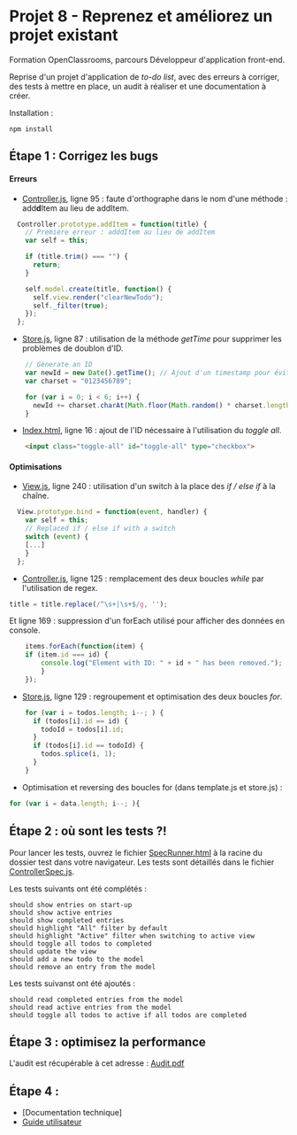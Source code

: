 # Projet 8 - Reprenez et améliorez un projet existant
Formation OpenClassrooms, parcours Développeur d'application front-end.

Reprise d'un projet d'application de *to-do list*, avec des erreurs à corriger, des tests à mettre en place, un audit à réaliser et une documentation à créer.

Installation :
```
npm install
```

## Étape 1 : Corrigez les bugs
#### Erreurs
- [Controller.js](/js/controller.js), ligne 95 : faute d'orthographe dans le nom d'une méthode : add**d**Item au lieu de addItem.
```javascript
  Controller.prototype.addItem = function(title) {
    // Première erreur : adddItem au lieu de addItem
    var self = this;

    if (title.trim() === "") {
      return;
    }

    self.model.create(title, function() {
      self.view.render("clearNewTodo");
      self._filter(true);
    });
  };
```

- [Store.js](js/store.js), ligne 87 : utilisation de la méthode *getTime* pour supprimer les problèmes de doublon d'ID.

```javascript
    // Generate an ID
    var newId = new Date().getTime(); // Ajout d'un timestamp pour éviter tout conflit d'ID identique.
    var charset = "0123456789";

    for (var i = 0; i < 6; i++) {
      newId += charset.charAt(Math.floor(Math.random() * charset.length));
    }
```

- [Index.html](index.html), ligne 16 : ajout de l'ID nécessaire à l'utilisation du *toggle all*.
```html
	<input class="toggle-all" id="toggle-all" type="checkbox">
```
#### Optimisations

- [View.js](js/view.js), ligne 240 : utilisation d'un switch à la place des *if / else if* à la chaîne.
```javascript
  View.prototype.bind = function(event, handler) {
	var self = this;
	// Replaced if / else if with a switch
    switch (event) {
    [...]
    }
  };
```

- [Controller.js](js/controller.js), ligne 125 : remplacement des deux boucles *while* par l'utilisation de regex.
```javascript
title = title.replace(/^\s+|\s+$/g, '');
```
Et ligne 169 : suppression d'un forEach utilisé pour afficher des données en console.
```javascript
    items.forEach(function(item) {
    if (item.id === id) {
   		console.log("Element with ID: " + id + " has been removed.");
     	}
    });
```

- [Store.js](js/store.js), ligne 129 : regroupement et optimisation des deux boucles *for*.
```javascript
    for (var i = todos.length; i--; ) {
      if (todos[i].id == id) {
        todoId = todos[i].id;
      }
      if (todos[i].id == todoId) {
        todos.splice(i, 1);
      }
    }
```

- Optimisation et reversing des boucles for (dans template.js et store.js) :
```javascript
for (var i = data.length; i--; ){
```

## Étape 2 : où sont les tests ?!
Pour lancer les tests, ouvrez le fichier [SpecRunner.html](test/SpecRunner.html) à la racine du dossier test dans votre navigateur. Les tests sont détaillés dans le fichier [ControllerSpec.js](test/ControllerSpec.js).

Les tests suivants ont été complétés :
```
should show entries on start-up
should show active entries
should show completed entries
should highlight "All" filter by default
should highlight "Active" filter when switching to active view
should toggle all todos to completed
should update the view
should add a new todo to the model
should remove an entry from the model
```
Les tests suivanst ont été ajoutés :
```
should read completed entries from the model
should read active entries from the model
should toggle all todos to active if all todos are completed
```
## Étape 3 : optimisez la performance
L'audit est récupérable à cet adresse : [Audit.pdf](pdf/Audit.pdf)
## Étape 4 : 
- [Documentation technique]
- [Guide utilisateur](pdf/GuideUtilisateur.pdf)